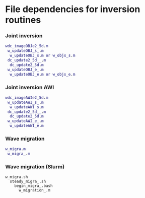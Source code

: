 # File dependencies for inversion routines

### Joint inversion
```matlab
wdc_imageOBJe2_5d.m
 w_updateOBJ_s_.m
  w_updateOBJ_s.m or w_objs_s.m
 dc_update2_5d__.m
  dc_update2_5d.m
 w_updateOBJ_e_.m
  w_updateOBJ_e.m or w_objs_e.m
```

### Joint inversion AWI 
```matlab
wdc_imageAWIe2_5d.m
 w_updateAWI_s_.m
  w_updateAWI_s.m
 dc_update2_5d__.m
  dc_update2_5d.m
 w_updateAWI_e_.m
  w_updateAWI_e.m
```

### Wave migration
```matlab  
w_migra.m
 w_migra_.m
```

### Wave migration (Slurm)
```shell 
w_migra.sh
  steady_migra_.sh
    begin_migra_.bash
      w_migration_.m
```